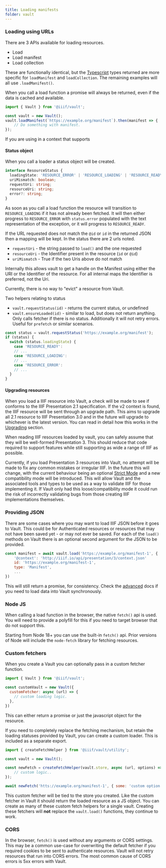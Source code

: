 ```yaml
---
title: Loading manifests
folder: vault
---
```


### Loading using URLs
There are 3 APIs available for loading resources.

* Load
* Load manifest
* Load collection

These are functionally identical, but the [Typescript](/docs/types) types returned are more specific for `loadManifest`
and `loadCollection`. The remaining examples will all use `.loadManifest()`.

When you call a load function a promise will always be returned, even if the data is cached and available. 

```js
import { Vault } from '@iiif/vault';

const vault = new Vault();
vault.loadManifest(`https://example.org/manifest`).then(manifest => {
    // Do something with manifest.
});
```

If you are using in a context that supports

#### Status object
When you call a loader a status object will be created.

```typescript
interface ResourceStatus {
  loadingState: 'RESOURCE_ERROR' | 'RESOURCE_LOADING' | 'RESOURCE_READY';
  uriMismatch: boolean;
  requestUri: string;
  resourceUri: string;
  error?: string;
}
```

As soon as you call a load function the resource will transition to `RESOURCE_LOADING` if it has not already been
fetched. It will then either progress to `RESOURCE_ERROR` with `status.error` populated with the text representation of
the exception, or it will progress to `RESOURCE_READY`.

If the URL requested does not match the `@id` or `id` in the returned JSON then a mapping will be kept. In the status 
there are 2 urls noted.
* `requestUri` - the string passed to `load()` and the one requested
* `resourceUri` - the Identifier present in the resource  (`id` or `@id`)
* `uriMismatch` - True if the two Uris above do not match

Internally this allows vault to get a handle on the Manifest using either the URI or the Identifier of the resource. For
all internal maps the Identifier is preferred, not the Uri.

Currently, there is no way to "evict" a resource from Vault. 

Two helpers relating to status

* `vault.requestStatus(id)` - returns the current status, or undefined
* `vault.ensureLoaded(id)` - similar to load, but does not return anything. Only calls fetcher if there is no status. Additionally it will not retry errors. Useful for `prefetch` or similar scenarios.

```js
const status = vault.requestStatus('https://example.org/manifest');
if (status) {
  switch (status.loadingState) {
    case 'RESOURCE_READY':
    // ...
    case 'RESOURCE_LOADING':
    // ...
    case 'RESOURCE_ERROR':
    // ...
  }
}
```

#### Upgrading resources

When you load a IIIF resource into Vault, a check will be made to see if conforms to the IIIF Presentation 2.1 specification. If
the v2 context is found, the IIIF resource will be sent through an upgrade path. This aims to upgrade all 2.1 resource to IIIF
Presentation 3.0 and in the future will upgrade to whichever is the latest version. You can read in detail how this works in the [Upgrading](/docs/parser/upgrading) section.

When reading IIIF resources loaded by vault, you can safely assume that they will be well-formed Presentation 3. This should
reduce that code required to support features while still supporting as wide a range of IIIF as possible.

<!-- this is paragraph rough -->
Currently, if you load Presentation 3 resources into Vault, no attempt will be made to fix any common mistakes or irregular IIIF. In the
future this will change, with the current behaviour being an optional [Strict Mode](/docs/vault/roadmap#strict-mode) and a new compatibility mode will be introduced. This
will allow Vault and the associated tools and types to be used as a way to validate IIIF for those implementing it. If Vault only
had this loose/compatibility mode it could run the risk of incorrectly validating bugs from those creating IIIF implementations
themselves.

### Providing JSON

There are some cases where you may want to load IIIF JSON before it goes to Vault. This could be for Authenticated resources
or resources that may not have been saved yet - or may not ever be saved. For each of the `load()` methods on Vault there is 
an optional second argument for the JSON to be provided.

```js
const manifest = await vault.load('https://example.org/manifest-1', {
    '@context': 'http://iiif.io/api/presentation/3/context.json'
    id: 'https://example.org/manifest-1',
    type: 'Manifest',
    ... 
})
```

This will still return a promise, for consistency. Check the [advanced](/docs/vault/advanced) docs if you need to 
load data into Vault synchronously.

### Node JS

When calling a load function in the browser, the native `fetch()` api is used. You will need to provide a polyfill for this
if you need to target browser that do not support this.

Starting from Node 18+ you can use the built-in `fetch()` api. Prior versions of Node will include the `node-fetch` library
for fetching resources.

### Custom fetchers

When you create a Vault you can optionally pass in a custom fetcher function.
```js
import { Vault } from '@iiif/vault';

const customVault = new Vault({
  customFetcher: async (url) => {
    // custom loading logic.
  }, 
})
```

This can either return a promise or just the javascript object for the resource.

If you need to completely replace the fetching mechanism, but retain the loading statuses provided by Vault, you can create
a custom loader. This is included as a separate export.

```js
import { createFetchHelper } from '@iiif/vault/utility';

const vault = new Vault();

const newFetch = createFetchHelper(vault.store, async (url, options) => {
    // custom logic..
});

await newFetch('htts://example.org/manifest-1', { some: 'custom option' });
```

This custom fetcher will be tied to the store you created. Like the custom fetcher in Vault it should return the loaded
resource as a JS object. You can create as many of these custom fetch helpers for a single vault. Creating these fetchers
will **not** replace the `vault.load()` functions, they continue to work. 


### CORS

In the browser, `fetch()` is used without any arguments or CORS settings. This may be a common use-case for overwriting
the default fetcher if you required cookies to be sent to authenticate resources. Vault will not retry resources that run
into CORS errors. The most common cause of CORS errors is 5xx errors with Vault.

